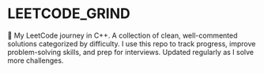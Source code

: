 # LEETCODE_GRIND
📘 My LeetCode journey in C++. A collection of clean, well-commented solutions categorized by difficulty. I use this repo to track progress, improve problem-solving skills, and prep for interviews. Updated regularly as I solve more challenges.
